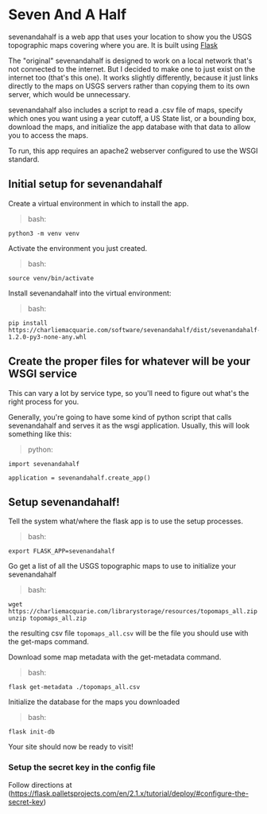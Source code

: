 # Seven And A Half

sevenandahalf is a web app that uses your location to show you the USGS topographic maps covering where you are. It is built using [Flask](https://flask.palletsprojects.com/en/2.1.x/)

The "original" sevenandahalf is designed to work on a local network that's not connected to the internet. But I decided to make one to just exist on the internet too (that's this one). It works slightly differently, because it just links directly to the maps on USGS servers rather than copying them to its own server, which would be unnecessary. 

sevenandahalf also includes a script to read a .csv file of maps, specify which ones you want using a year cutoff, a US State list, or a bounding box, download the maps, and initialize the app database with that data to allow you to access the maps.

To run, this app requires an apache2 webserver configured to use the WSGI standard.

## Initial setup for sevenandahalf
Create a virtual environment in which to install the app.
> bash:
```
python3 -m venv venv
```

Activate the environment you just created.
> bash:
```
source venv/bin/activate
```

Install sevenandahalf into the virtual environment:
> bash:
```
pip install https://charliemacquarie.com/software/sevenandahalf/dist/sevenandahalf-1.2.0-py3-none-any.whl
```

## Create the proper files for whatever will be your WSGI service
This can vary a lot by service type, so you'll need to figure out what's the right process for you.

Generally, you're going to have some kind of python script that calls sevenandahalf and serves it as the wsgi application. Usually, this will look something like this:
> python:
```
import sevenandahalf

application = sevenandahalf.create_app()
```

## Setup sevenandahalf!
Tell the system what/where the flask app is to use the setup processes.
> bash:
```
export FLASK_APP=sevenandahalf
```

Go get a list of all the USGS topographic maps to use to initialize your sevenandahalf
> bash:
```
wget https://charliemacquarie.com/librarystorage/resources/topomaps_all.zip
unzip topomaps_all.zip
```

the resulting csv file `topomaps_all.csv` will be the file you should use with the get-maps command.

Download some map metadata with the get-metadata command.
> bash:
```
flask get-metadata ./topomaps_all.csv
```

Initialize the database for the maps you downloaded
> bash:
```
flask init-db
```

Your site should now be ready to visit!

### Setup the secret key in the config file

Follow directions at (https://flask.palletsprojects.com/en/2.1.x/tutorial/deploy/#configure-the-secret-key)
